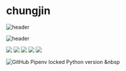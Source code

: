 # chungjin

![header](https://capsule-render.vercel.app/api?type=transparent)

![header](https://capsule-render.vercel.app/api?type=transparent&color=auto&height=300&section=header&text=capsule%20render&fontSize=90)


<img src="https://img.shields.io/badge/Language-컬러코드?style=flat-square&logo=simpleicons에서_아이콘이름&logoColor=white"/></a> <img src="https://img.shields.io/badge/Python-3766AB?style=flat-square&logo=Python&logoColor=white"/></a> <img src="https://img.shields.io/badge/Java-3766AB?style=flat-square&logo=Java&logoColor=white"/> <img src="https://img.shields.io/badge/JS-3766AB?style=flat-square&logo=Javascript&logoColor=#F7DF1E"/> <img src="https://img.shields.io/badge/Spring-3DDC84?style=flat-square&logo=Android&logoColor=white"/>


![GitHub Pipenv locked Python version](https://img.shields.io/github/pipenv/locked/python-version/Java/1.8)
</a>&nbsp 

